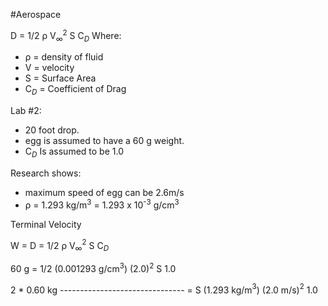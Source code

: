 #Aerospace 

D = 1/2 ρ V$_∞$$^2$ S C$_D$
Where:
* ρ = density of fluid
* V = velocity
* S = Surface Area
* C$_D$ = Coefficient of Drag

Lab #2:
* 20 foot drop.
* egg is assumed to have a 60 g weight.
* C$_D$ Is assumed to be 1.0

Research shows:
* maximum speed of egg can be 2.6m/s
* ρ = 1.293 kg/m$^3$ = 1.293 x 10<sup>-3</sup> g/cm$^3$

Terminal Velocity

W = D = 1/2 ρ V$_∞$$^2$ S C$_D$

60 g = 1/2 (0.001293 g/cm$^3$) (2.0)$^2$ S 1.0

2 * 0.60 kg
\-------------------------------     = S
(1.293 kg/m$^3$) (2.0 m/s)$^2$ 1.0